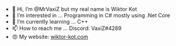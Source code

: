 - 👋 Hi, I’m @MrVaxiZ but my real name is Wiktor Kot                    
- 👀 I’m interested in ... Programming in C# mostly using .Net Core
- 🌱 I’m currently learning ... C++
- 📫 How to reach me ... Discord: VaxiZ#4289 
- :heart_eyes: My website: [wiktor-kot.com](https://wiktor-kot.com/) 
 
